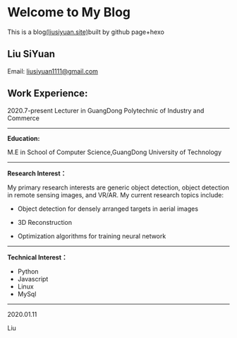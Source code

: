 # Welcome to My Blog

This is a blog[(liusiyuan.site)](https://liusiyuan.site/)built by github page+hexo 

## Liu SiYuan

Email: liusiyuan1111@gmail.com





## Work Experience:

2020.7-present         Lecturer in GuangDong Polytechnic of Industry and Commerce

------



**Education:** 

M.E in School of Computer Science,GuangDong University of Technology

------



**Research Interest：**

My primary research interests are generic object detection, object detection in remote sensing images, and VR/AR. My current research topics include:

- Object detection for densely arranged targets in aerial images

- 3D Reconstruction

- Optimization algorithms for training neural network

------



**Technical Interest：**

- Python
- Javascript
- Linux
- MySql

------

2020.01.11

Liu
